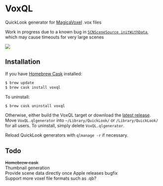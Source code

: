 # VoxQL
QuickLook generator for [MagicaVoxel](https://ephtracy.github.io) .vox files

Work in progress due to a known bug in [`SCNSceneSource initWithData`](https://developer.apple.com/library/prerelease/mac/documentation/SceneKit/Reference/SCNSceneSource_Class/index.html#//apple_ref/occ/instm/SCNSceneSource/initWithData:options:), which may cause timeouts for very large scenes

![](http://i.imgur.com/WNvUez3.gif)


## Installation
If you have [Homebrew Cask](http://caskroom.io) installed:
```bash
$ brew update
$ brew cask install voxql
```

To uninstall:
```bash
$ brew cask uninstall voxql
```
Otherwise, either build the VoxQL target or download the [latest release](https://github.com/heptal/VoxQL/releases/download/0.1.0/VoxQL.qlgenerator.zip). Move `VoxQL.qlgenerator` into `~/Library/QuickLook/` or `/Library/QuickLook/` for all users. To uninstall, simply delete `VoxQL.qlgenerator`.  

Reload QuickLook generators with `qlmanage -r` if necessary.

## Todo
~~Homebrew cask~~  
Thumbnail generation  
Provide scene data directly once Apple releases bugfix  
Support more voxel file formats such as .qb?  
